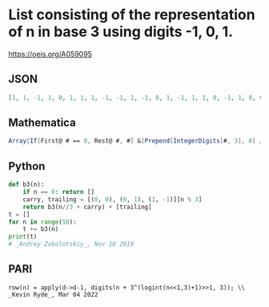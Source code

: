 # List consisting of the representation of n in base 3 using digits \-1, 0, 1\.
https://oeis.org/A059095
## JSON
```JSON
[1, 1, -1, 1, 0, 1, 1, 1, -1, -1, 1, -1, 0, 1, -1, 1, 1, 0, -1, 1, 0, 0, 1, 0, 1, 1, 1, -1, 1, 1, 0, 1, 1, 1, 1, -1, -1, -1, 1, -1, -1, 0, 1, -1, -1, 1, 1, -1, 0, -1, 1, -1, 0, 0, 1, -1, 0, 1, 1, -1, 1, -1, 1, -1, 1, 0, 1, -1, 1, 1, 1, 0, -1, -1, 1, 0, -1, 0, 1, 0, -1, 1, 1, 0, 0, -1, 1, 0, 0, 0, 1, 0, 0, 1, 1, 0, 1, -1, 1, 0, 1, 0, 1, 0, 1, 1, 1, 1, -1, -1]
```
## Mathematica
```Mathematica
Array[If[First@ # == 0, Rest@ #, #] &[Prepend[IntegerDigits[#, 3], 0] //. {a___, b_, 2, c___} :> {a, b + 1, -1, c}] &, 32] // Flatten (* _Michael De Vlieger_, Jun 27 2020 *)
```
## Python
```Python
def b3(n):
    if n == 0: return []
    carry, trailing = [(0, 0), (0, 1), (1, -1)][n % 3]
    return b3(n//3 + carry) + [trailing]
t = []
for n in range(50):
    t += b3(n)
print(t)
# _Andrey Zabolotskiy_, Nov 10 2019
```
## PARI
```PARI
row(n) = apply(d->d-1, digits(n + 3^(logint(n<<1,3)+1)>>1, 3)); \\ _Kevin Ryde_, Mar 04 2022
```
